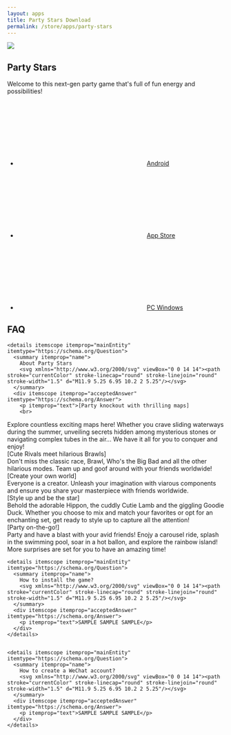 ```yaml
---
layout: apps
title: Party Stars Download
permalink: /store/apps/party-stars
---
```

<section class="section games">
<div class="game-detail module">
<img src="https://img.tapimg.net/market/images/42907029f887960a40d8c3cb0dbdc517.png"/>
<h2>Party Stars</h2>
<p>Welcome to this next-gen party game that's full of fun energy and possibilities!</p>
</div>
<div class="game-download">
<ul>
<li><a class="button" href="https://ymzx.qq.com/zlkdatasys/mct/d/play.shtml" target="_blank"><p><svg></svg>Android</p></a></li>
<li><a class="button" href="https://itunes.apple.com/cn/app/id1632344522" target="_blank"><p><svg></svg>App Store</p></a></li>
<li><a class="button" href="https://gamer.qq.com/v2/short/ISgQMb" target="_blank"><p><svg></svg>PC Windows</p></a></li>
</ul>
</div>
<section class="game-faq" itemscope itemtype="https://schema.org/FAQPage">
<h2>FAQ</h2>
    
    <details itemscope itemprop="mainEntity" itemtype="https://schema.org/Question">
      <summary itemprop="name">
        About Party Stars
        <svg xmlns="http://www.w3.org/2000/svg" viewBox="0 0 14 14"><path stroke="currentColor" stroke-linecap="round" stroke-linejoin="round" stroke-width="1.5" d="M11.9 5.25 6.95 10.2 2 5.25"/></svg>
      </summary>
      <div itemscope itemprop="acceptedAnswer" itemtype="https://schema.org/Answer">
        <p itemprop="text">[Party knockout with thrilling maps]
        <br>
Explore countless exciting maps here! Whether you crave sliding waterways during the summer, unveiling secrets hidden among mysterious stones or navigating complex tubes in the air... We have it all for you to conquer and enjoy!
<br>
[Cute Rivals meet hilarious Brawls]
<br>
Don't miss the classic race, Brawl, Who's the Big Bad and all the other hilarious modes. Team up and goof around with your friends worldwide!
<br>
[Create your own world]
<br>
Everyone is a creator. Unleash your imagination with viarous components and ensure you share your masterpiece with friends worldwide.
<br>
[Style up and be the star]
<br>
Behold the adorable Hippon, the cuddly Cutie Lamb and the giggling Goodie Duck. Whether you choose to mix and match your favorites or opt for an enchanting set, get ready to style up to capture all the attention!
<br>
[Party on-the-go!]
<br>
Party and have a blast with your avid friends! Enojy a carousel ride, splash in the swimming pool, soar in a hot ballon, and explore the rainbow island! More surprises are set for you to have an amazing time!</p>
      </div>
    </details>

    <details itemscope itemprop="mainEntity" itemtype="https://schema.org/Question">
      <summary itemprop="name">
        How to install the game?
        <svg xmlns="http://www.w3.org/2000/svg" viewBox="0 0 14 14"><path stroke="currentColor" stroke-linecap="round" stroke-linejoin="round" stroke-width="1.5" d="M11.9 5.25 6.95 10.2 2 5.25"/></svg>
      </summary>
      <div itemscope itemprop="acceptedAnswer" itemtype="https://schema.org/Answer">
        <p itemprop="text">SAMPLE SAMPLE SAMPLE</p>
      </div>
    </details>


    <details itemscope itemprop="mainEntity" itemtype="https://schema.org/Question">
      <summary itemprop="name">
        How to create a WeChat account?
        <svg xmlns="http://www.w3.org/2000/svg" viewBox="0 0 14 14"><path stroke="currentColor" stroke-linecap="round" stroke-linejoin="round" stroke-width="1.5" d="M11.9 5.25 6.95 10.2 2 5.25"/></svg>
      </summary>
      <div itemscope itemprop="acceptedAnswer" itemtype="https://schema.org/Answer">
        <p itemprop="text">SAMPLE SAMPLE SAMPLE</p>
      </div>
    </details>

  </section>
</section>